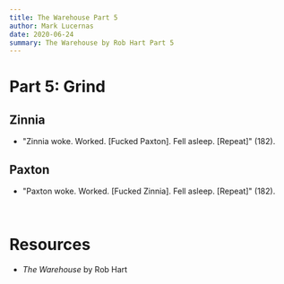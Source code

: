 ```yaml
---
title: The Warehouse Part 5
author: Mark Lucernas
date: 2020-06-24
summary: The Warehouse by Rob Hart Part 5
---
```



# Part 5: Grind

## Zinnia

  -  "Zinnia woke. Worked. [Fucked Paxton]. Fell asleep. [Repeat]" (182).


## Paxton

  -  "Paxton woke. Worked. [Fucked Zinnia]. Fell asleep. [Repeat]" (182).



<br>

# Resources

  - _The Warehouse_ by Rob Hart

